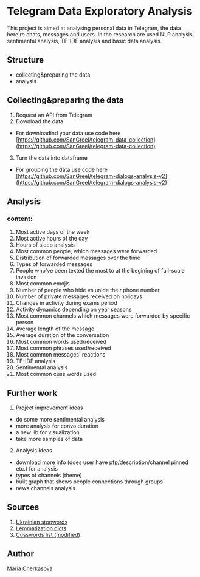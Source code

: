 # Telegram Data Exploratory Analysis

This project is aimed at analysing personal data in Telegram, the data here're chats, messages and users. 
In the research are used NLP analysis, sentimental analysis, TF-IDF analysis and basic data analysis.

## Structure
- collecting&preparing the data
- analysis

## Collecting&preparing the data 

1. Request an API from Telegram
2. Download the data
- For downloadind your data use code here [https://github.com/SanGreel/telegram-data-collection](https://github.com/SanGreel/telegram-data-collection)
3. Turn the data into dataframe
- For grouping the data use code here [https://github.com/SanGreel/telegram-dialogs-analysis-v2](https://github.com/SanGreel/telegram-dialogs-analysis-v2)

## Analysis
### content:
1. Most active days of the week
2. Most active hours of the day
3. Hours of sleep analysis
4. Most common people, which messages were forwarded
5. Distribution of forwarded messages over the time
6. Types of forwarded messages
7. People who've been texted the most to at the begining of full-scale invasion
8. Most common emojis
9. Number of people who hide vs unide their phone number
10. Number of private messages received on holidays 
11. Changes in activity during exams period
12. Activity dynamics depending on year seasons
13. Most common channels which messages were forwarded by specific person
14. Average length of the message
15. Average duration of the conversation
16. Most common words used/received
17. Most common phrases used/received 
18. Most common messages' reactions
19. TF-IDF analysis
20. Sentimental analysis 
21. Most common cuss words used

## Further work

1. Project improvement ideas
- do some more sentimental analysis
- more analysis for convo duration
- a new lib for visualization
- take more samples of data

2. Analysis ideas
- download more info (does user have pfp/description/channel pinned etc.) for analysis
- types of channels (theme)
- built graph that shows people connections through groups
- news channels analysis

## Sources
1. [Ukrainian stopwords](https://github.com/skupriienko/Ukrainian-Stopwords/tree/master)
2. [Lemmatization dicts](https://github.com/SanGreel/tone-dict-ukrainian/tree/master/dicts)
3. [Cusswords list (modified)](https://github.com/Behiwzad/swearify/tree/master)


## Author

Maria Cherkasova
